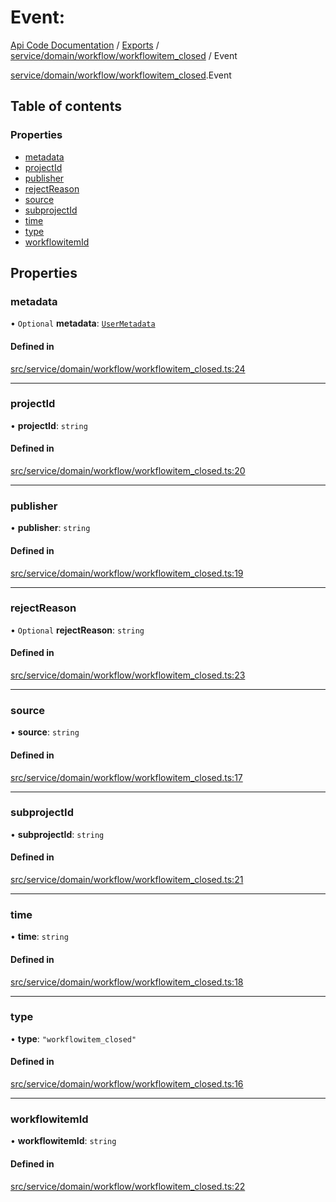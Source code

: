 # Event: 
 
[Api Code Documentation](../README.md) / [Exports](../modules.md) / [service/domain/workflow/workflowitem\_closed](../modules/service_domain_workflow_workflowitem_closed.md) / Event

[service/domain/workflow/workflowitem\_closed](../modules/service_domain_workflow_workflowitem_closed.md).Event

## Table of contents

### Properties

- [metadata](service_domain_workflow_workflowitem_closed.Event.md#metadata)
- [projectId](service_domain_workflow_workflowitem_closed.Event.md#projectid)
- [publisher](service_domain_workflow_workflowitem_closed.Event.md#publisher)
- [rejectReason](service_domain_workflow_workflowitem_closed.Event.md#rejectreason)
- [source](service_domain_workflow_workflowitem_closed.Event.md#source)
- [subprojectId](service_domain_workflow_workflowitem_closed.Event.md#subprojectid)
- [time](service_domain_workflow_workflowitem_closed.Event.md#time)
- [type](service_domain_workflow_workflowitem_closed.Event.md#type)
- [workflowitemId](service_domain_workflow_workflowitem_closed.Event.md#workflowitemid)

## Properties

### metadata

• `Optional` **metadata**: [`UserMetadata`](../modules/service_domain_metadata.md#usermetadata)

#### Defined in

[src/service/domain/workflow/workflowitem_closed.ts:24](https://github.com/openkfw/TruBudget/blob/e3c318d/api/src/service/domain/workflow/workflowitem_closed.ts#L24)

___

### projectId

• **projectId**: `string`

#### Defined in

[src/service/domain/workflow/workflowitem_closed.ts:20](https://github.com/openkfw/TruBudget/blob/e3c318d/api/src/service/domain/workflow/workflowitem_closed.ts#L20)

___

### publisher

• **publisher**: `string`

#### Defined in

[src/service/domain/workflow/workflowitem_closed.ts:19](https://github.com/openkfw/TruBudget/blob/e3c318d/api/src/service/domain/workflow/workflowitem_closed.ts#L19)

___

### rejectReason

• `Optional` **rejectReason**: `string`

#### Defined in

[src/service/domain/workflow/workflowitem_closed.ts:23](https://github.com/openkfw/TruBudget/blob/e3c318d/api/src/service/domain/workflow/workflowitem_closed.ts#L23)

___

### source

• **source**: `string`

#### Defined in

[src/service/domain/workflow/workflowitem_closed.ts:17](https://github.com/openkfw/TruBudget/blob/e3c318d/api/src/service/domain/workflow/workflowitem_closed.ts#L17)

___

### subprojectId

• **subprojectId**: `string`

#### Defined in

[src/service/domain/workflow/workflowitem_closed.ts:21](https://github.com/openkfw/TruBudget/blob/e3c318d/api/src/service/domain/workflow/workflowitem_closed.ts#L21)

___

### time

• **time**: `string`

#### Defined in

[src/service/domain/workflow/workflowitem_closed.ts:18](https://github.com/openkfw/TruBudget/blob/e3c318d/api/src/service/domain/workflow/workflowitem_closed.ts#L18)

___

### type

• **type**: ``"workflowitem_closed"``

#### Defined in

[src/service/domain/workflow/workflowitem_closed.ts:16](https://github.com/openkfw/TruBudget/blob/e3c318d/api/src/service/domain/workflow/workflowitem_closed.ts#L16)

___

### workflowitemId

• **workflowitemId**: `string`

#### Defined in

[src/service/domain/workflow/workflowitem_closed.ts:22](https://github.com/openkfw/TruBudget/blob/e3c318d/api/src/service/domain/workflow/workflowitem_closed.ts#L22)
